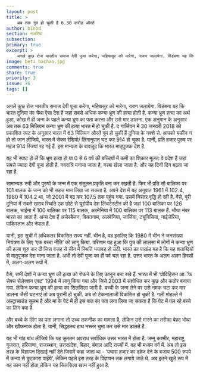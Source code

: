 ```yaml
---
layout: post
title: >
    अब तक गुम हो चुकी हैं 6.30 करोड़ औरतें
author: binod
section: नजरिया
subsection:
primary: true
excerpt: >
    अगले कुछ रोज भारतीय समाज देवी पूजा करेगा, महिषासुर को मारेगा, रावण जलायेगा. विडंबना यह कि भारत दुनिया का चैथा ऐसा देश है जहां सबसे अधिक कन्या भ्रूण की हत्या होती है. कन्या भ्रूण हत्या का अर्थ हुआ, कोख में ही जन्म के पहले कन्या भ्रूण का पता करना और उसे मार डालना.
image: beti_bachao.jpg
comments: true
share: true
priority: 3
issue: 76
tags: []
---
```


अगले कुछ रोज भारतीय समाज देवी पूजा करेगा, महिषासुर को मारेगा, रावण
जलायेगा. विडंबना यह कि भारत दुनिया का चैथा ऐसा देश है जहां सबसे अधिक
कन्या भ्रूण की हत्या होती है. कन्या भ्रूण हत्या का अर्थ हुआ, कोख में
ही जन्म के पहले कन्या भ्रूण का पता करना और उसे मार डालना. एक अनुमान के
अनुसार अब तक 63 मिलियन कन्या भ्रूण की हत्या भारत में हो चुकी है.
द गार्जियन में 30 जनवरी 2018 को प्रकाशित रपट के अनुसार भारत में 63
मिलियन औरतें गुम हो चुकी हैं दुनिया के नक्शे से. आपको यकीन न हो तो जान
लीजिये, भारत में सेक्स रेशियो/ लिंगानुपात घट कर 914 हो चुका है. यानी,
प्रति हजार पुरुष पर महज 914 स्त्रियां रह गई हैं. इस मान्यता के बावजूद
कि भारत मातृपूजक देश है.

यह भी स्पष्ट हो लें कि भ्रूण हत्या हो या 0 से 6 वर्ष की बच्चियों में
कमी का शिकार मूलतः वे प्रदेश हैं जहां सबसे ज्यादा देवी पूजा होती है.
नवरात्रि मनाया जाता है, गरबा खेला जाता है. और यह दिनों दिन बढ़ता जा रहा
है.

सामान्यतः स्त्री और पुरुषों के जन्म में एक संतुलन प्रकृति बना कर रखती
है. फिर भी प्रति सौ बालिका पर 101 बालक के जन्म को भी सहज मान लिया जा
सकता है. अपने देश में यह अनुपात 1961 में 102.4, 1980 में 104.2 था, जो
2001 में बढ़ कर 107.5 तक पहुंच गया. उसमें निरंतर वृद्धि हो रही है.
वैसे, पूरी दुनियां में सबसे खराब स्थिति एक छोटे से यूरोपीय देश
लिंचटेस्टीन की है जहां 100 बालिका पर 126 बालक, चाईना में 100 बालिका पर
115 बालक, अरमेनिया में 100 बालिका पर 113 बालक हैं. चौथा नंबर भारत का
आता है. अन्य देश हैं अजेरबैजन, वियतनाम, अलबेनिया, जार्जिया,
ट्यूनिसिया, नाईजेरिया, पाकिस्तान और नेपाल हैं.

यानी, इस सूची में अधिकतर विकसित राज्य नहीं. चीन है, वह इसलिए कि 1980
में चीन ने जनसंख्या नियंत्रण के लिए ‘एक बच्चा नीति’ को लागू किया.
परिणाम यह हुआ कि पुत्र की लालसा में लोगों ने कन्या भ्रूण की हत्या शुरु
कर दी जिस वजह से चीन में स्थिति भयावह हो उठी.
भारत का पाखंड यह है कि यह शताब्दियों से मातृपूजक देश माना जाता है. अभी
तो देवी पूजा का ही पर्व चल रहा है. उत्तर भारत के अलग अलग हिस्सों में,
अलग-अलग रूपों में.

वैसे, सभी देशों ने कन्या भ्रूण की हत्या को रोकने के लिए कानून बना रखे
हैं. भारत में भी ‘प्रोविहिसन आॅफ सेक्स सेलेक्शन एक्ट’ 1994 में लागू
किया गया और जिसे 2003 में संशोधित कर कुछ और कठोर बनाया गया. लेकिन
कन्या भ्रूण की हत्या का सिलसिला जारी है. बच्ची के जन्म लेने पर उसे नमक
चटा कर मार डालना जैसी घटनाएं तो अब पुरानी हो चुकी.
अब तो टेकनालाजी विकसित हो चुकी है. गली मोहल्ले में अल्ट्रासाउंड सुलभ
है और मां के पेट में ही इस बात का पता लगा लिया जा सकता है कि पेट में
पल रहे बच्चे का लिंग क्या है.

और बच्चे के लिंग का पता लगाना तो उच्च तकनीक का मामला है, लेकिन उसे
मारने का तरीका बेहद भोथा और खौफनाक होता है. यानी, सिद्धहस्थ हाथ नस्तर
चुभा कर उसे मार डालते हैं.

यह भी गांठ बांध लीजिये कि यह क्रूरतम अपराध सर्वाधिक उत्तर भारत में
होता है. जम्मू कश्मीर, महाराष्ट्र, गुजरात, हरियाणा, राजस्थान,
उत्तरप्रदेश, बिहार, बंगाल आदि राज्यों में. वह भी मध्यम वर्ग में. अब तो
इस तरह के विज्ञापन दिखाई नहीं देते जिसमें कहा जाता था - ‘पचास हजार का
दहेज देने के बजाय 500 रुपये में कन्या से छुटकारा पाईये’, लेकिन पहले इस
तरह के विज्ञापन तक लगाये जाते थे. अब इतने खुले रूप में यह काम नहीं
होता,लेकिन यह सिलसिला खत्म नहीं हुआ है.